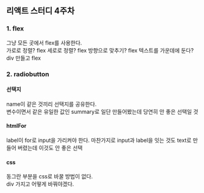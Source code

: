 ## 리액트 스터디 4주차

### 1. flex  
그냥 모든 곳에서 flex를 사용한다.  
가로로 정렬? flex
세로로 정렬? flex
방향으로 맞추기? flex
텍스트를 가운데에 둔다? div 만들고 flex

### 2. radiobutton
#### 선택지
name이 같은 것끼리 선택지를 공유한다.  
변수이면서 같은 유일한 값인 summary로 일단 만들어봤는데 당연히 안 좋은 선택일 것

#### htmlFor
label이 for로 input을 가리켜야 한다.
마찬가지로 input과 label을 잇는 것도 text로 만들어 버렸는데 이것도 안 좋은 선택

#### css
동그란 부분을 css로 바꿀 방법이 없다.  
div 가지고 어떻게 바꿔야겠다.
